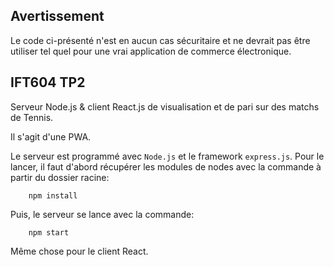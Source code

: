## Avertissement
Le code ci-présenté n'est en aucun cas sécuritaire et ne devrait pas être utiliser tel quel pour une vrai application de commerce électronique.

## IFT604 TP2
Serveur Node.js & client React.js de visualisation et de pari sur des matchs de Tennis.

Il s'agit d'une PWA.

Le serveur est programmé avec `Node.js` et le framework `express.js`. Pour le lancer, il faut d'abord récupérer les modules de nodes avec la commande à partir du dossier racine:
```
    npm install
```
Puis, le serveur se lance avec la commande:
```
    npm start
```

Même chose pour le client React.
